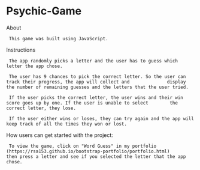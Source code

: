 # Psychic-Game

About

     This game was built using JavaScript.

Instructions

     The app randomly picks a letter and the user has to guess which letter the app chose. 
        
     The user has 9 chances to pick the correct letter. So the user can track their progress, the app will collect and              display the number of remaining guesses and the letters that the user tried. 
        
     If the user picks the correct letter, the user wins and their win score goes up by one. If the user is unable to select        the correct letter, they lose. 
        
     If the user either wins or loses, they can try again and the app will keep track of all the times they won or lost.    
        
How users can get started with the project:

     To view the game, click on "Word Guess" in my portfolio (https://rsa153.github.io/bootstrap-portfolio/portfolio.html)          then press a letter and see if you selected the letter that the app chose.
        
